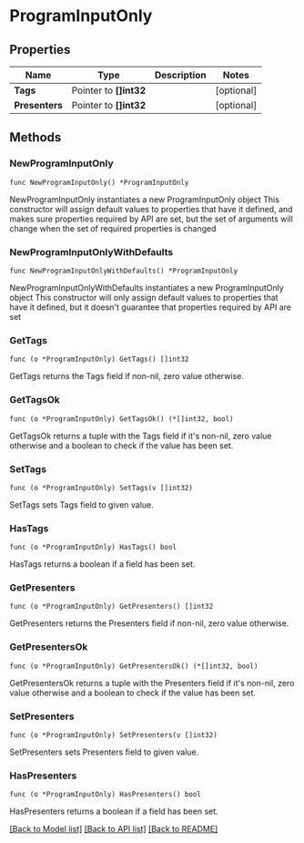 # ProgramInputOnly

## Properties

Name | Type | Description | Notes
------------ | ------------- | ------------- | -------------
**Tags** | Pointer to **[]int32** |  | [optional] 
**Presenters** | Pointer to **[]int32** |  | [optional] 

## Methods

### NewProgramInputOnly

`func NewProgramInputOnly() *ProgramInputOnly`

NewProgramInputOnly instantiates a new ProgramInputOnly object
This constructor will assign default values to properties that have it defined,
and makes sure properties required by API are set, but the set of arguments
will change when the set of required properties is changed

### NewProgramInputOnlyWithDefaults

`func NewProgramInputOnlyWithDefaults() *ProgramInputOnly`

NewProgramInputOnlyWithDefaults instantiates a new ProgramInputOnly object
This constructor will only assign default values to properties that have it defined,
but it doesn't guarantee that properties required by API are set

### GetTags

`func (o *ProgramInputOnly) GetTags() []int32`

GetTags returns the Tags field if non-nil, zero value otherwise.

### GetTagsOk

`func (o *ProgramInputOnly) GetTagsOk() (*[]int32, bool)`

GetTagsOk returns a tuple with the Tags field if it's non-nil, zero value otherwise
and a boolean to check if the value has been set.

### SetTags

`func (o *ProgramInputOnly) SetTags(v []int32)`

SetTags sets Tags field to given value.

### HasTags

`func (o *ProgramInputOnly) HasTags() bool`

HasTags returns a boolean if a field has been set.

### GetPresenters

`func (o *ProgramInputOnly) GetPresenters() []int32`

GetPresenters returns the Presenters field if non-nil, zero value otherwise.

### GetPresentersOk

`func (o *ProgramInputOnly) GetPresentersOk() (*[]int32, bool)`

GetPresentersOk returns a tuple with the Presenters field if it's non-nil, zero value otherwise
and a boolean to check if the value has been set.

### SetPresenters

`func (o *ProgramInputOnly) SetPresenters(v []int32)`

SetPresenters sets Presenters field to given value.

### HasPresenters

`func (o *ProgramInputOnly) HasPresenters() bool`

HasPresenters returns a boolean if a field has been set.


[[Back to Model list]](../README.md#documentation-for-models) [[Back to API list]](../README.md#documentation-for-api-endpoints) [[Back to README]](../README.md)


